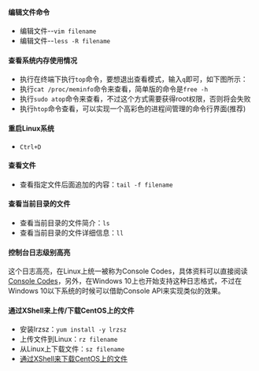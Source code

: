 #### 编辑文件命令
 - 编辑文件--`vim filename`
 - 编辑文件--`less -R filename`

#### 查看系统内存使用情况
 - 执行在终端下执行`top`命令，要想退出查看模式，输入`q`即可，如下图所示：
 - 执行`cat /proc/meminfo`命令来查看，简单版的命令是`free -h`
 - 执行`sudo atop`命令来查看，不过这个方式需要获得root权限，否则将会失败
 - 执行`htop`命令查看，可以实现一个高彩色的进程间管理的命令行界面(推荐)

#### 重启Linux系统
 - `Ctrl+D`

#### 查看文件
 - 查看指定文件后面追加的内容：`tail -f filename`

#### 查看当前目录的文件
 - 查看当前目录的文件简介：`ls`
 - 查看当前目录的文件详细信息：`ll`

#### 控制台日志级别高亮
这个日志高亮，在Linux上统一被称为Console Codes，具体资料可以直接阅读[Console Codes](http://www.man7.org/linux/man-pages/man4/console_codes.4.html)，另外，在Windows 10上也开始支持这种日志格式，不过在Windows 10以下系统的时候可以借助Console API来实现类似的效果。

#### 通过XShell来上传/下载CentOS上的文件
 - 安装lrzsz：`yum install -y lrzsz`
 - 上传文件到Linux：`rz filename`
 - 从Linux上下载文件：`sz filename`
 - [通过XShell来下载CentOS上的文件](https://jingyan.baidu.com/article/219f4bf7eedef9de442d380f.html)
